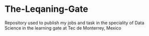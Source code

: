 # The-Leqaning-Gate

Repository used to publish my jobs and task in the speciality of Data Science in the learning gate at Tec de Monterrey, Mexico
